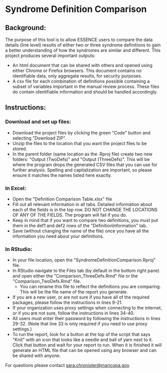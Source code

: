 # Syndrome Definition Comparison

## Background:

The purpose of this tool is to allow ESSENCE users to compare the data details (line level) results of either two or three syndrome definitions to gain a better understanding of how the syndromes are similar and different. This project produces several important outputs: 
* An html document that can be shared with others and opened using either Chrome or Firefox browsers. This document contains no identifiable data, only aggregate results, for security purposes. 
* A csv file for each combination of definitions possible containing a subset of variables important in the manual review process. These files do contain identifiable information and should be handled accordingly. 

## Instructions:

### Download and set up files:
* Download the project files by clicking the green "Code" button and selecting "Download ZIP".
* Unzip the files to the location that you want the project files to be stored.
* In the parent folder (same location as the .Rproj file) create two new folders: "Output (TwoDefs)" and "Output (ThreeDefs)". This will be where the program drops the generated CSV files that you can use for further analysis. Spelling and capitalization are important, so please ensure it matches the names listed here exactly.

### In Excel:
* Open the "Definition Comparison Table.xlsx" file
* Fill out all relevant information in all tabs. Detailed information about each of the fields is in the top row. DO NOT CHANGE THE LOCATIONS OF ANY OF THE FIELDS. The program will fail if you do. 
* Keep in mind that if you want to compare two definitions, you must put them in the def1 and def2 rows of the "DefinitionInformation" tab.
* Save (without changing the name of the file) once you have all the information you need about your definitions.

### In RStudio:
* In your file location, open the "SyndromeDefinitionComparison.Rproj" file.
* In RStudio navigate to the Files tab (by default in the bottom right pane) and open either the "Comparison_ThreeDefs.Rmd" file or the "Comparison_TwoDefs.Rmd" file.
  * You can rename this file to reflect the definitions you are comparing. This will be the file name of the report you generate.
* If you are a new user, or are not sure if you have all of the required packages, please follow the instructions in lines 9-21.
* If your organization uses proxy settings when connecting to the internet, or if you are not sure, follow the instructions in lines 34-40.
* All users must enter their password by following the instructions in lines 29-32. (Note that line 33 is only required if you need to use proxy settings.)
* To run the report, look for a button at the top of the script that says "Knit" with an icon that looks like a needle and ball of yarn next to it. Click that button and wait for your report to run. When it is finished it will generate an HTML file that can be opened using any browser and can be shared with anyone.

For questions please contact sara.chronister@maricopa.gov.
